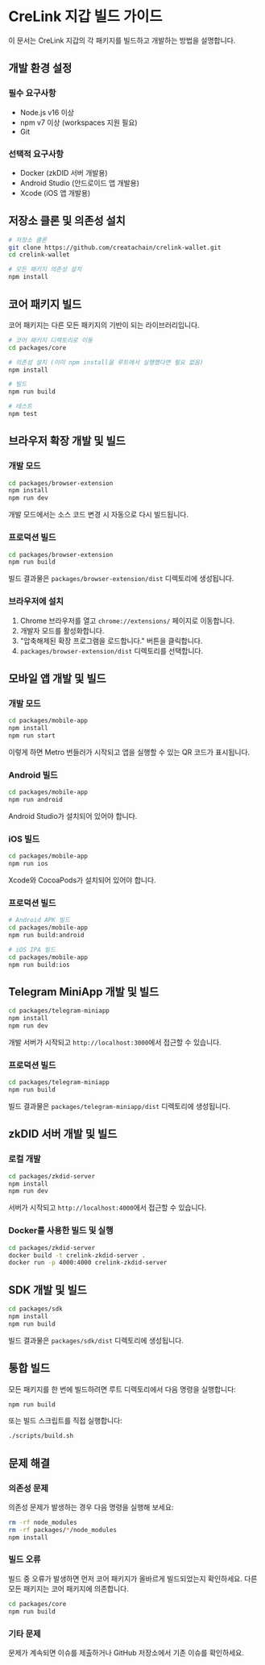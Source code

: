 # CreLink 지갑 빌드 가이드

이 문서는 CreLink 지갑의 각 패키지를 빌드하고 개발하는 방법을 설명합니다.

## 개발 환경 설정

### 필수 요구사항

- Node.js v16 이상
- npm v7 이상 (workspaces 지원 필요)
- Git

### 선택적 요구사항

- Docker (zkDID 서버 개발용)
- Android Studio (안드로이드 앱 개발용)
- Xcode (iOS 앱 개발용)

## 저장소 클론 및 의존성 설치

```bash
# 저장소 클론
git clone https://github.com/creatachain/crelink-wallet.git
cd crelink-wallet

# 모든 패키지 의존성 설치
npm install
```

## 코어 패키지 빌드

코어 패키지는 다른 모든 패키지의 기반이 되는 라이브러리입니다.

```bash
# 코어 패키지 디렉토리로 이동
cd packages/core

# 의존성 설치 (이미 npm install을 루트에서 실행했다면 필요 없음)
npm install

# 빌드
npm run build

# 테스트
npm test
```

## 브라우저 확장 개발 및 빌드

### 개발 모드

```bash
cd packages/browser-extension
npm install
npm run dev
```

개발 모드에서는 소스 코드 변경 시 자동으로 다시 빌드됩니다.

### 프로덕션 빌드

```bash
cd packages/browser-extension
npm run build
```

빌드 결과물은 `packages/browser-extension/dist` 디렉토리에 생성됩니다.

### 브라우저에 설치

1. Chrome 브라우저를 열고 `chrome://extensions/` 페이지로 이동합니다.
2. 개발자 모드를 활성화합니다.
3. "압축해제된 확장 프로그램을 로드합니다." 버튼을 클릭합니다.
4. `packages/browser-extension/dist` 디렉토리를 선택합니다.

## 모바일 앱 개발 및 빌드

### 개발 모드

```bash
cd packages/mobile-app
npm install
npm run start
```

이렇게 하면 Metro 번들러가 시작되고 앱을 실행할 수 있는 QR 코드가 표시됩니다.

### Android 빌드

```bash
cd packages/mobile-app
npm run android
```

Android Studio가 설치되어 있어야 합니다.

### iOS 빌드

```bash
cd packages/mobile-app
npm run ios
```

Xcode와 CocoaPods가 설치되어 있어야 합니다.

### 프로덕션 빌드

```bash
# Android APK 빌드
cd packages/mobile-app
npm run build:android

# iOS IPA 빌드
cd packages/mobile-app
npm run build:ios
```

## Telegram MiniApp 개발 및 빌드

```bash
cd packages/telegram-miniapp
npm install
npm run dev
```

개발 서버가 시작되고 `http://localhost:3000`에서 접근할 수 있습니다.

### 프로덕션 빌드

```bash
cd packages/telegram-miniapp
npm run build
```

빌드 결과물은 `packages/telegram-miniapp/dist` 디렉토리에 생성됩니다.

## zkDID 서버 개발 및 빌드

### 로컬 개발

```bash
cd packages/zkdid-server
npm install
npm run dev
```

서버가 시작되고 `http://localhost:4000`에서 접근할 수 있습니다.

### Docker를 사용한 빌드 및 실행

```bash
cd packages/zkdid-server
docker build -t crelink-zkdid-server .
docker run -p 4000:4000 crelink-zkdid-server
```

## SDK 개발 및 빌드

```bash
cd packages/sdk
npm install
npm run build
```

빌드 결과물은 `packages/sdk/dist` 디렉토리에 생성됩니다.

## 통합 빌드

모든 패키지를 한 번에 빌드하려면 루트 디렉토리에서 다음 명령을 실행합니다:

```bash
npm run build
```

또는 빌드 스크립트를 직접 실행합니다:

```bash
./scripts/build.sh
```

## 문제 해결

### 의존성 문제

의존성 문제가 발생하는 경우 다음 명령을 실행해 보세요:

```bash
rm -rf node_modules
rm -rf packages/*/node_modules
npm install
```

### 빌드 오류

빌드 중 오류가 발생하면 먼저 코어 패키지가 올바르게 빌드되었는지 확인하세요. 다른 모든 패키지는 코어 패키지에 의존합니다.

```bash
cd packages/core
npm run build
```

### 기타 문제

문제가 계속되면 이슈를 제출하거나 GitHub 저장소에서 기존 이슈를 확인하세요.
